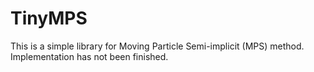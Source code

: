 # TinyMPS
This is a simple library for Moving Particle Semi-implicit (MPS) method.
Implementation has not been finished.